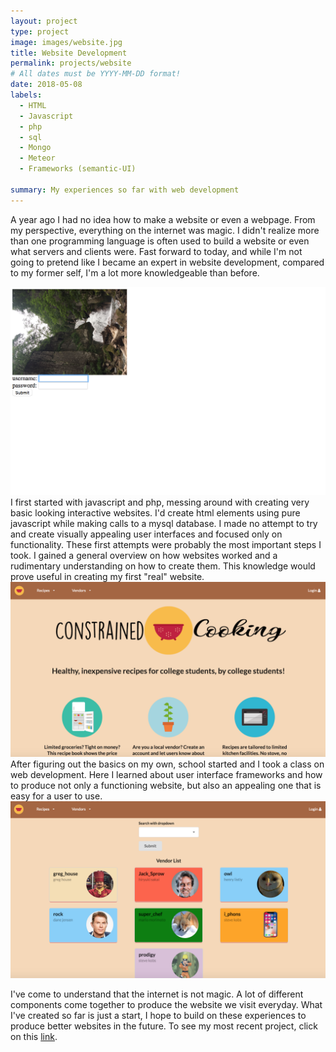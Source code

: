 ```yaml
---
layout: project
type: project
image: images/website.jpg
title: Website Development
permalink: projects/website
# All dates must be YYYY-MM-DD format!
date: 2018-05-08
labels:
  - HTML
  - Javascript
  - php
  - sql
  - Mongo
  - Meteor
  - Frameworks (semantic-UI)
  
summary: My experiences so far with web development
---
```


A year ago I had no idea how to make a website or even a webpage. From my perspective, everything on the internet was magic. I didn't realize more than one programming language is often used to build a website or even what servers and clients were. Fast forward to today, and while I'm not going to pretend like I became an expert in website development, compared to my former self, I'm a lot more knowledgeable than before. 

<img class="ui medium right floated rounded image" src="../images/first_website.png">
I first started with javascript and php, messing around with creating very basic looking interactive websites. I'd create html elements using pure javascript while making calls to a mysql database. I made no attempt to try and create visually appealing user interfaces and focused only on functionality. These first attempts were probably the most important steps I took. I gained a general overview on how websites worked and a rudimentary understanding on how to create them. This knowledge would prove useful in creating my first "real" website. 

<img class="ui medium right floated rounded image" src="../images/landing_page.png">
After figuring out the basics on my own, school started and I took a class on web development. Here I learned about user interface frameworks and how to produce not only a functioning website, but also an appealing one that is easy for a user to use. 
<img class="ui medium rounded image" src="../images/vendor_page.png">

I've come to understand that the internet is not magic. A lot of different components come together to produce the website we visit everyday. What I've created so far is just a start, I hope to build on these experiences to produce better websites in the future. To see my most recent project, click on this [link](https://constrainedcooking.github.io/).
